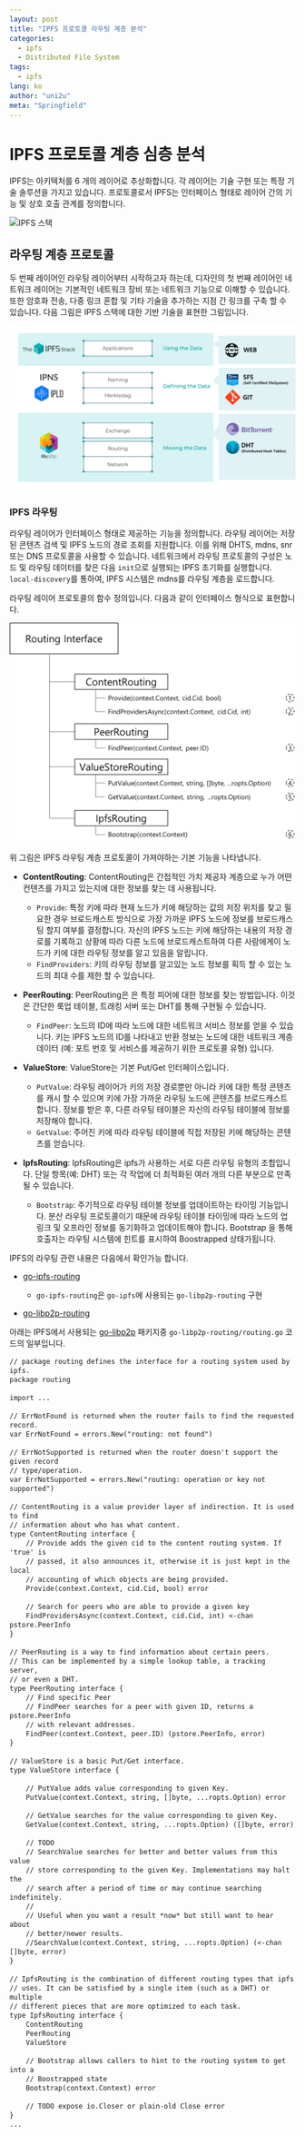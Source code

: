 ```yaml
---
layout: post
title: "IPFS 프로토콜 라우팅 계층 분석"
categories:
  - ipfs
  - Distributed File System
tags:
  - ipfs
lang: ko
author: "uni2u"
meta: "Springfield"
---
```


# IPFS 프로토콜 계층 심층 분석

IPFS는 아키텍처를 6 개의 레이어로 추상화합니다. 각 레이어는 기술 구현 또는 특정 기술 솔루션을 가지고 있습니다. 프로토콜로서 IPFS는 인터페이스 형태로 레이어 간의 기능 및 상호 호출 관계를 정의합니다.

![IPFS 스택](https://2r4s9p1yi1fa2jd7j43zph8r-wpengine.netdna-ssl.com/files/2018/08/ipfs-stack-high-level-overview.png)

## 라우팅 계층 프로토콜

두 번째 레이어인 라우팅 레이어부터 시작하고자 하는데, 디자인의 첫 번째 레이어인 네트워크 레이어는 기본적인 네트워크 장비 또는 네트워크 기능으로 이해할 수 있습니다. 또한 암호화 전송, 다중 링크 혼합 및 기타 기술을 추가하는 지점 간 링크를 구축 할 수 있습니다. 다음 그림은 IPFS 스택에 대한 기반 기술을 표현한 그림입니다.

![IPFS 스택 기반 기술](/images/ipfs_routing_01.png)

### IPFS 라우팅

라우팅 레이어가 인터페이스 형태로 제공하는 기능을 정의합니다. 라우팅 레이어는 저장된 콘텐츠 검색 및 IPFS 노드의 경로 조회를 지원합니다. 이를 위해 DHTS, mdns, snr 또는 DNS 프로토콜을 사용할 수 있습니다. 네트워크에서 라우팅 프로토콜의 구성은 노드 및 라우팅 데이터를 찾은 다음 `init`으로 실행되는 IPFS 초기화를 실행합니다. `local-discovery`를 통하여, IPFS 시스템은 mdns를 라우팅 계층을 로드합니다.

라우팅 레이어 프로토콜의 함수 정의입니다. 다음과 같이 인터페이스 형식으로 표현합니다.

![IPFS 라우팅 계층 기본 기능](/images/ipfs_routing_02.png)

위 그림은 IPFS 라우팅 계층 프로토콜이 가져야하는 기본 기능을 나타냅니다.

- __ContentRouting__: ContentRouting은 간접적인 가치 제공자 계층으로 누가 어떤 컨텐츠를 가지고 있는지에 대한 정보를 찾는 데 사용됩니다.
  - `Provide`: 특정 키에 따라 현재 노드가 키에 해당하는 값의 저장 위치를 찾고 필요한 경우 브로드캐스트 방식으로 가장 가까운 IPFS 노드에 정보를 브로드캐스팅 할지 여부를 결정합니다. 자신의 IPFS 노드는 키에 해당하는 내용의 저장 경로를 기록하고 상황에 따라 다른 노드에 브로드캐스트하여 다른 사람에게이 노드가 키에 대한 라우팅 정보를 알고 있음을 알립니다.
  - `FindProviders`: 키의 라우팅 정보를 알고있는 노드 정보를 획득 할 수 있는 노드의 최대 수를 제한 할 수 있습니다.

- __PeerRouting__: PeerRouting은 은 특정 피어에 대한 정보를 찾는 방법입니다. 이것은 간단한 룩업 테이블, 트래킹 서버 또는 DHT를 통해 구현될 수 있습니다.
  - `FindPeer`: 노드의 ID에 따라 노드에 대한 네트워크 서비스 정보를 얻을 수 있습니다. 키는 IPFS 노드의 ID를 나타내고 반환 정보는 노드에 대한 네트워크 계층 데이터 (예: 포트 번호 및 서비스를 제공하기 위한 프로토콜 유형) 입니다.

- __ValueStore__: ValueStore는 기본 Put/Get 인터페이스입니다.
  - `PutValue`: 라우팅 레이어가 키의 저장 경로뿐만 아니라 키에 대한 특정 콘텐츠를 캐시 할 수 있으며 키에 가장 가까운 라우팅 노드에 콘텐츠를 브로드캐스트 합니다. 정보를 받은 후, 다른 라우팅 테이블은 자신의 라우팅 테이블에 정보를 저장해야 합니다.
  - `GetValue`: 주어진 키에 따라 라우팅 테이블에 직접 저장된 키에 해당하는 콘텐츠를 얻습니다.

- __IpfsRouting__: IpfsRouting은 ipfs가 사용하는 서로 다른 라우팅 유형의 조합입니다. 단일 항목(예: DHT) 또는 각 작업에 더 최적화된 여러 개의 다른 부분으로 만족될 수 있습니다.
  - `Bootstrap`: 주기적으로 라우팅 테이블 정보를 업데이트하는 타이밍 기능입니다. 분산 라우팅 프로토콜이기 때문에 라우팅 테이블 타이밍에 따라 노드의 업 링크 및 오프라인 정보를 동기화하고 업데이트해야 합니다. Bootstrap 을 통해 호출자는 라우팅 시스템에 힌트를 표시하여 Boostrapped 상태가됩니다.

IPFS의 라우팅 관련 내용은 다음에서 확인가능 합니다.

- [go-ipfs-routing](https://github.com/ipfs/go-ipfs-routing)
  - `go-ipfs-routing`은 `go-ipfs`에 사용되는 `go-libp2p-routing` 구현

- [go-libp2p-routing](https://github.com/libp2p/go-libp2p-routing/blob/master/routing.go)

아래는 IPFS에서 사용되는 [go-libp2p](https://github.com/libp2p/go-libp2p#packages) 패키지중 `go-libp2p-routing/routing.go` 코드의 일부입니다.

```
// package routing defines the interface for a routing system used by ipfs.
package routing

import ...

// ErrNotFound is returned when the router fails to find the requested record.
var ErrNotFound = errors.New("routing: not found")

// ErrNotSupported is returned when the router doesn't support the given record
// type/operation.
var ErrNotSupported = errors.New("routing: operation or key not supported")

// ContentRouting is a value provider layer of indirection. It is used to find
// information about who has what content.
type ContentRouting interface {
	// Provide adds the given cid to the content routing system. If 'true' is
	// passed, it also announces it, otherwise it is just kept in the local
	// accounting of which objects are being provided.
	Provide(context.Context, cid.Cid, bool) error

	// Search for peers who are able to provide a given key
	FindProvidersAsync(context.Context, cid.Cid, int) <-chan pstore.PeerInfo
}

// PeerRouting is a way to find information about certain peers.
// This can be implemented by a simple lookup table, a tracking server,
// or even a DHT.
type PeerRouting interface {
	// Find specific Peer
	// FindPeer searches for a peer with given ID, returns a pstore.PeerInfo
	// with relevant addresses.
	FindPeer(context.Context, peer.ID) (pstore.PeerInfo, error)
}

// ValueStore is a basic Put/Get interface.
type ValueStore interface {

	// PutValue adds value corresponding to given Key.
	PutValue(context.Context, string, []byte, ...ropts.Option) error

	// GetValue searches for the value corresponding to given Key.
	GetValue(context.Context, string, ...ropts.Option) ([]byte, error)

	// TODO
	// SearchValue searches for better and better values from this value
	// store corresponding to the given Key. Implementations may halt the
	// search after a period of time or may continue searching indefinitely.
	//
	// Useful when you want a result *now* but still want to hear about
	// better/newer results.
	//SearchValue(context.Context, string, ...ropts.Option) (<-chan []byte, error)
}

// IpfsRouting is the combination of different routing types that ipfs
// uses. It can be satisfied by a single item (such as a DHT) or multiple
// different pieces that are more optimized to each task.
type IpfsRouting interface {
	ContentRouting
	PeerRouting
	ValueStore

	// Bootstrap allows callers to hint to the routing system to get into a
	// Boostrapped state
	Bootstrap(context.Context) error

	// TODO expose io.Closer or plain-old Close error
}
...
```
